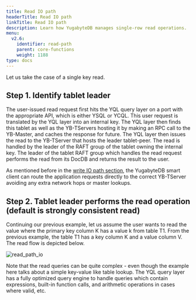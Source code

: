 ```yaml
---
title: Read IO path
headerTitle: Read IO path
linkTitle: Read IO path
description: Learn how YugabyteDB manages single-row read operations.
menu:
  v2.6:
    identifier: read-path
    parent: core-functions
    weight: 1188
type: docs
---
```


Let us take the case of a single key read.

## Step 1. Identify tablet leader

The user-issued read request first hits the YQL query layer on a port with the appropriate API, which is either YSQL or YCQL. This user request is translated by the YQL layer into an internal key. The
YQL layer then finds this tablet as well as the YB-TServers hosting it by making an RPC call to the
YB-Master, and caches the response for future. The YQL layer then issues the read to the YB-TServer
that hosts the leader tablet-peer. The read is handled by the leader of the RAFT group of the tablet
owning the internal key. The leader of the tablet RAFT group which handles the read request performs
the read from its DocDB and returns the result to the user.

As mentioned before in the [write IO path section](../write-path/#step-1-identify-tablet-leader), the YugabyteDB smart
client can route the application requests directly to the correct YB-TServer avoiding any extra
network hops or master lookups.

## Step 2. Tablet leader performs the read operation (default is strongly consistent read)

Continuing our previous example, let us assume the user wants to read the value where the primary
key column K has a value k from table T1. From the previous example, the table T1 has a key column K
and a value column V. The read flow is depicted below.

![read_path_io](/images/architecture/read_path_io.png)

Note that the read queries can be quite complex - even though the example here talks about a simple
key-value like table lookup. The YQL query layer has a fully optimized query engine to handle
queries which contain expressions, built-in function calls, and arithmetic operations in cases where
valid, etc.
